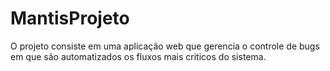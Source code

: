 # MantisProjeto
O projeto consiste em uma aplicação web que gerencia o controle de bugs em que são automatizados os fluxos mais criticos do sistema.
